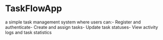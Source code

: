 # TaskFlowApp
 a simple task management system where users can:- Register and authenticate- Create and assign tasks- Update task statuses- View activity logs and task statistics
